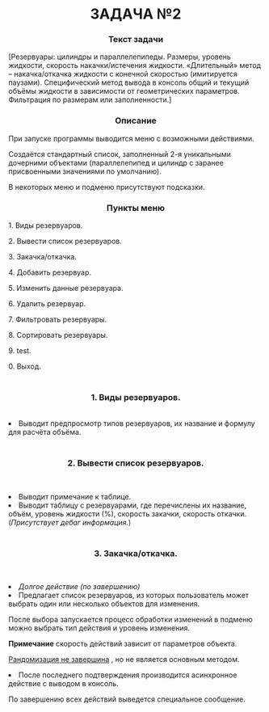 <h1 align="center">ЗАДАЧА №2</h1>

<h3 align="center">Текст задачи</h3>

[Резервуары: цилиндры и параллелепипеды. Размеры, уровень жидкости, скорость накачки/истечения жидкости. «Длительный» метод – накачка/откачка жидкости с конечной скоростью (имитируется паузами). Специфический метод вывода в консоль общий и текущий объёмы жидкости в зависимости от геометрических параметров. Фильтрация по размерам или заполненности.]

<h3 align="center">Описание</h3>

При запуске программы выводится меню с возможными действиями.

Создаётся стандартный список, заполненный 2-я уникальными дочерними объектами (параллелепипед и цилиндр с заранее присвоенными значениями по умолчанию).

В некоторых меню и подменю присутствуют подсказки.

<h3 align="center">Пункты меню</h3>

<p>1. Виды резервуаров.</p>
<p>2. Вывести список резервуаров.</p>
<p>3. Закачка/откачка.</p>
<p>4. Добавить резервуар.</p>
<p>5. Изменить данные резервуара.</p>
<p>6. Удалить резервуар.</p>
<p>7. Фильтровать резервуары.</p>
<p>8. Сортировать резервуары.</p>
<p>9. test.</p>
<p>0. Выход.</p>

<h3 align="center"><br>1. Виды резервуаров.</h3>
<br>
<li>Выводит предпросмотр типов резервуаров, их название и формулу для расчёта объёма.</li>

<h3 align="center"><br>2. Вывести список резервуаров.</h3>
<p><br>
<li>Выводит примечание к таблице.</li>
<li>Выводит таблицу с резервуарами, где перечислены их название, объём, уровень жидкости (%), скорость закачки, скорость откачки.</li>
(<i>Присутствует дебаг информация.</i>)
</p>

<h3 align="center"><br>3. Закачка/откачка.</h3>
<p><br>
<li><i> Долгое действие (по завершению) </i></li>
<li>
  Предлагает список резервуаров, из которых пользователь может выбрать один или несколько объектов для изменения.
  
  После выбора запускается процесс обработки изменений в подменю можно выбрать тип действия и уровень изменения.

  <b>Примечание</b> скорость действий зависит от параметров объекта.

  <ins> Рандомизация не завершина</ins> , но не является основным методом.

</li>
<li>
  После последнего подтверждения производится асинхронное действие с выводом в консоль.

  По завершению всех действий выведется специальное сообщение.
</li>
</p>
